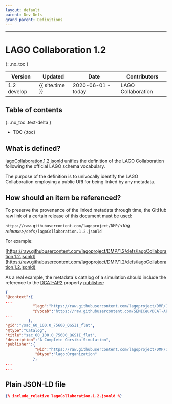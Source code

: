 ```yaml
---
layout: default
parent: Dev Defs
grand_parent: Definitions
---
```

---

# LAGO Collaboration 1.2
{: .no_toc }

|Version| Updated | Date |Contributors|
|-------|---------|------|------------|
| 1.2 develop | {{ site.time }} | 2020-06-01 - today | LAGO Collaboration |


## Table of contents
{: .no_toc .text-delta }

- TOC
{:toc}

## What is defined?

[lagoCollaboration.1.2.jsonld](./lagoCollaboration.1.2.jsonld) unifies the definition of the LAGO Collaboration following the official LAGO schema vocabulary. 

The purpose of the definition is to univocally identify the LAGO Collaboration employing a public URI for being linked by any metadata. 

## How should an item be referenced?

To preserve the provenance of the linked metadata through time, the GitHub raw link of a certain release of this document must be used:

`https://raw.githubusercontent.com/lagoproject/DMP/`*\<tag release\>*`/defs/lagoCollaboration.1.2.jsonld`

For example:

[https://raw.githubusercontent.com/lagoproject/DMP/1.2/defs/lagoCollaboration.1.2.jsonld](https://raw.githubusercontent.com/lagoproject/DMP/1.2/defs/lagoCollaboration.1.2.jsonld)


As a real example, the metadata´s catalog of a simulation should include the reference to the [DCAT-AP2](https://joinup.ec.europa.eu/collection/semantic-interoperability-community-semic/solution/dcat-application-profile-data-portals-europe) property [publisher](https://raw.githubusercontent.com/SEMICeu/DCAT-AP/2.0.0/releases/2.0.0/dcat-ap_2.0.0.jsonld#publisher):

```json
{
"@context":{
...
            "lago":"https://raw.githubusercontent.com/lagoproject/DMP/1.2/schema/lagoSchema.1.2.jsonld",
            "@vocab":"https://raw.githubusercontent.com/SEMICeu/DCAT-AP/2.0.0/releases/2.0.0/dcat-ap_2.0.0.jsonld",
...
          },
"@id":"/sac_60_100.0_75600_QGSII_flat",
"@type":"Catalog",
"title":"sac_60_100.0_75600_QGSII_flat",
"description":"A Complete Corsika Simulation",
"publisher":{
             "@id":"https://raw.githubusercontent.com/lagoproject/DMP/1.2/defs/lagoCollaboration.1.2.jsonld",
             "@type":"lago:Organization"
            },
...
...
```

## Plain JSON-LD file

```json
{% include_relative lagoCollaboration.1.2.jsonld %}
```

